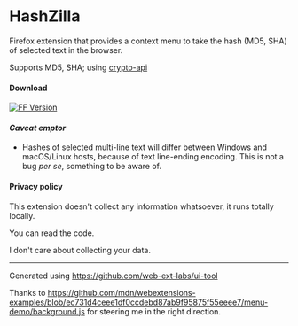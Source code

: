 # HashZilla
Firefox extension that provides a context menu to take the hash (MD5, SHA) of selected text in the browser.

Supports MD5, SHA; using [crypto-api](https://github.com/nf404/crypto-api)

#### Download
[![FF Version](https://img.shields.io/amo/v/hashzilla.svg)](https://addons.mozilla.org/addon/hashzilla/)

#### _Caveat emptor_
  - Hashes of selected multi-line text will differ between Windows and macOS/Linux hosts, because of text line-ending encoding. This is not a bug _per se_, something to be aware of.

#### Privacy policy

This extension doesn't collect any information whatsoever, it runs totally locally.

You can read the code.

I don't care about collecting your data.

----

Generated using https://github.com/web-ext-labs/ui-tool

Thanks to https://github.com/mdn/webextensions-examples/blob/ec731d4ceee1df0ccdebd87ab9f95875f55eeee7/menu-demo/background.js
for steering me in the right direction.
